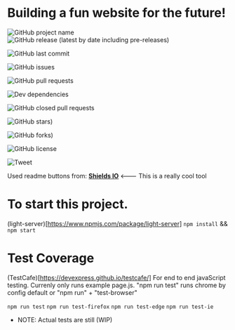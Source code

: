 <!-- readme banner -->

# Building a fun website for the future!

<!-- github buttons -->

![GitHub project name](https://img.shields.io/badge/project-Fun%20Website-red) ![GitHub release (latest by date including pre-releases)](https://img.shields.io/github/v/release/blackyjon/Fun-website?include_prereleases)

![GitHub last commit](https://img.shields.io/github/last-commit/blackyjon/Fun-website)

![GitHub issues](https://img.shields.io/github/issues/blackyjon/Fun-website)

![GitHub pull requests](https://img.shields.io/github/issues-pr/blackyjon/Fun-website?color=blue)

![Dev dependencies](https://img.shields.io/david/dev/blackyjon/Fun-website)

![GitHub closed pull requests](https://img.shields.io/github/issues-pr-closed/blackyjon/Fun-website?color=red)

![GitHub stars)](https://img.shields.io/github/stars/blackyjon/Fun-website)

![GitHub forks)](https://img.shields.io/github/forks/blackyjon/Fun-website)

![GitHub license](https://img.shields.io/github/license/blackyjon/Fun-website)

![Tweet](https://img.shields.io/twitter/url?url=https%3A%2F%2Fgithub.com%2Fblackyjon%2FFun-website)

Used readme buttons from: [**Shields IO**](https://shields.io/) <--- This is a really cool tool

<!-- description of project -->

# To start this project. 

(light-server)[https://www.npmjs.com/package/light-server]
`npm install` && `npm start`
# Test Coverage 

(TestCafe)[https://devexpress.github.io/testcafe/]
For end to end javaScript testing. Currenly only runs example page.js.
"npm run test" runs chrome by config default or "npm run" + "test-browser" 

 `npm run test`
 `npm run test-firefox`
 `npm run test-edge`
 `npm run test-ie`
* NOTE: Actual tests are still (WIP)
